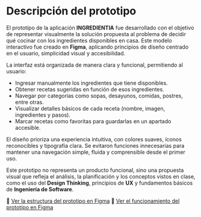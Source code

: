 # Descripción del prototipo

El prototipo de la aplicación **INGREDIENTIA** fue desarrollado con el objetivo de representar visualmente la solución propuesta al problema de decidir qué cocinar con los ingredientes disponibles en casa. Este modelo interactivo fue creado en **Figma**, aplicando principios de diseño centrado en el usuario, simplicidad visual y accesibilidad.

La interfaz está organizada de manera clara y funcional, permitiendo al usuario:

- Ingresar manualmente los ingredientes que tiene disponibles.
- Obtener recetas sugeridas en función de esos ingredientes.
- Navegar por categorías como sopas, desayunos, comidas, postres, entre otras.
- Visualizar detalles básicos de cada receta (nombre, imagen, ingredientes y pasos).
- Marcar recetas como favoritas para guardarlas en un apartado accesible.

El diseño prioriza una experiencia intuitiva, con colores suaves, íconos reconocibles y tipografía clara. Se evitaron funciones innecesarias para mantener una navegación simple, fluida y comprensible desde el primer uso.

Este prototipo no representa un producto funcional, sino una propuesta visual que refleja el análisis, la planificación y los conceptos vistos en clase, como el uso del **Design Thinking**, principios de **UX** y fundamentos básicos de **Ingeniería de Software**.

📎 [Ver la estructura del prototipo en Figma](https://www.figma.com/design/mdNP4amKXpUGMI2ex064Uw/Entrega-Final?node-id=0-1&t=P7zfQEhNO5wPRB8t-1)
📎 [Ver el funcionamiento del prototipo en Figma](https://www.figma.com/proto/mdNP4amKXpUGMI2ex064Uw/Entrega-Final?node-id=0-1&t=P7zfQEhNO5wPRB8t-1)
